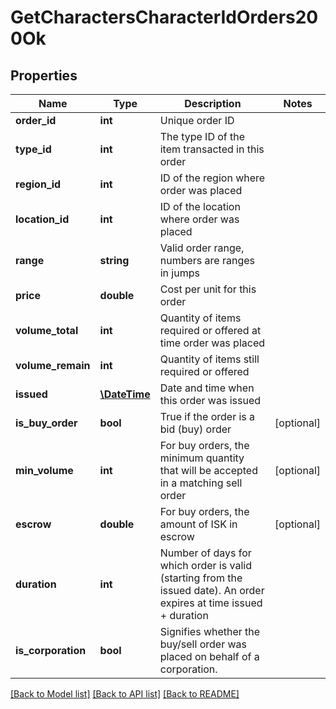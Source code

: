 # GetCharactersCharacterIdOrders200Ok

## Properties
Name | Type | Description | Notes
------------ | ------------- | ------------- | -------------
**order_id** | **int** | Unique order ID | 
**type_id** | **int** | The type ID of the item transacted in this order | 
**region_id** | **int** | ID of the region where order was placed | 
**location_id** | **int** | ID of the location where order was placed | 
**range** | **string** | Valid order range, numbers are ranges in jumps | 
**price** | **double** | Cost per unit for this order | 
**volume_total** | **int** | Quantity of items required or offered at time order was placed | 
**volume_remain** | **int** | Quantity of items still required or offered | 
**issued** | [**\DateTime**](\DateTime.md) | Date and time when this order was issued | 
**is_buy_order** | **bool** | True if the order is a bid (buy) order | [optional] 
**min_volume** | **int** | For buy orders, the minimum quantity that will be accepted in a matching sell order | [optional] 
**escrow** | **double** | For buy orders, the amount of ISK in escrow | [optional] 
**duration** | **int** | Number of days for which order is valid (starting from the issued date). An order expires at time issued + duration | 
**is_corporation** | **bool** | Signifies whether the buy/sell order was placed on behalf of a corporation. | 

[[Back to Model list]](../README.md#documentation-for-models) [[Back to API list]](../README.md#documentation-for-api-endpoints) [[Back to README]](../README.md)


